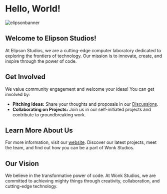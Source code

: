 
# Hello, World!

![elipsonbanner](https://github.com/user-attachments/assets/71e57f0a-ef3c-4773-8382-28a8cf29c0b7)
## Welcome to Elipson Studios!

At Elipson Studios, we are a cutting-edge computer laboratory dedicated to exploring the frontiers of technology. Our mission is to innovate, create, and inspire through the power of code.

## Get Involved

We value community engagement and welcome your ideas! You can get involved by:
- **Pitching Ideas:** Share your thoughts and proposals in our [Discussions](https://github.com/Wonk-studios/.github/discussions).
- **Collaborating on Projects:** Join us in our self-initiated projects and contribute to groundbreaking work.

## Learn More About Us

For more information, visit our [website](https://wonk.app). Discover our latest projects, meet the team, and find out how you can be a part of Wonk Studios.

## Our Vision

We believe in the transformative power of code. At Wonk Studios, we are committed to achieving mighty things through creativity, collaboration, and cutting-edge technology.
